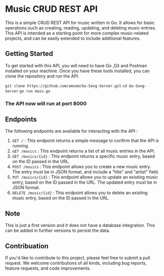 # Music CRUD REST API
This is a simple CRUD REST API for music written in Go. It allows for basic operations such as creating, reading, updating, and deleting music entries. This API is intended as a starting point for more complex music-related projects, and can be easily extended to include additional features.

## Getting Started
To get started with this API, you will need to have Go ,Git and Postman installed on your machine. Once you have these tools installed, you can clone the repository and run the API.

`git clone https://github.com/amsem/Go-Song-Server.git`
`cd Go-Song-Server`
`go run main.go`

### The API now will run at port 8000

## Endpoints
The following endpoints are available for interacting with the API :
1. `GET /` : This endpoint returns a simple message to confirm that the API is running.
2. `GET /musics` : This endpoint returns a list of all music entries in the API.
3. `GET /musics/{id}` : This endpoint returns a specific music entry, based on the ID passed in the URL.
4. `POST /musics` : This endpoint allows you to create a new music entry. The entry must be in JSON format, and include a "title" and "artist" field.
5. `PUT /musics/{id}` : This endpoint allows you to update an existing music entry, based on the ID passed in the URL. The updated entry must be in JSON format.
6. `DELETE /music/{id}` : This endpoint allows you to delete an existing music entry, based on the ID passed in the URL.

## Note 
This is just a first version and it does not have a database integration. This can be added in further versions to persist the data.

## Contribuation
If you'd like to contribute to this project, please feel free to submit a pull request. We welcome contributions of all kinds, including bug reports, feature requests, and code improvements.

